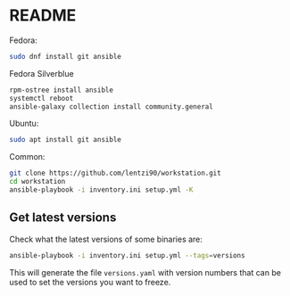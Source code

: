 # README

Fedora:

```bash
sudo dnf install git ansible
```

Fedora Silverblue

```bash
rpm-ostree install ansible
systemctl reboot
ansible-galaxy collection install community.general
```

Ubuntu:

```bash
sudo apt install git ansible
```

Common:

```bash
git clone https://github.com/lentzi90/workstation.git
cd workstation
ansible-playbook -i inventory.ini setup.yml -K
```

## Get latest versions

Check what the latest versions of some binaries are:

```bash
ansible-playbook -i inventory.ini setup.yml --tags=versions
```

This will generate the file `versions.yaml` with version numbers that can be used to set the versions you want to freeze.
